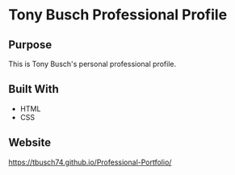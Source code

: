 # Tony Busch Professional Profile

## Purpose
This is Tony Busch's personal professional profile.

## Built With
* HTML
* CSS

## Website
https://tbusch74.github.io/Professional-Portfolio/